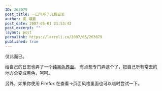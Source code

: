 ```yaml
---
ID: 263079
post_title: 一口气写了几篇日志
author: 南 靖男
post_date: 2007-05-01 21:53:42
post_excerpt: ""
layout: post
permalink: https://larryli.cn/2007/05/263079
published: true
---
```

仅此而已。

给自己的日志也弄了一个<a href="http://userstyles.org/style/show/2307">纯黑色界面</a>。
有点想专门弄这个了，把自己所有常去的地方全变成黑色，呵呵。

另外，如果你使用 Firefox 在查看-&gt;页面风格里面也可以临时尝试一下。